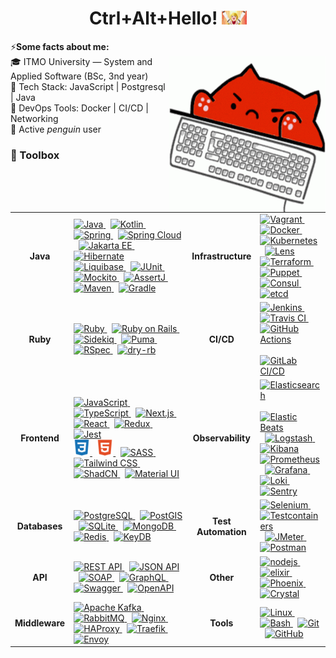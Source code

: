 <h1 align="center">
  Ctrl+Alt+Hello!
  <img src="gif/banished-from-the-heros-party-anime-rit.gif" width="40px" />
</h1>

⚡<strong>Some facts about me:</strong><br>
<img align="right" height="250" width="250" src="gif/bongo-cat-keyboard-smash.gif" /> 
🎓 ITMO University — System and Applied Software (BSc, 3nd year)<br/>
🧠 Tech Stack: JavaScript | Postgresql | Java<br/>
🐋 DevOps Tools: Docker | CI/CD | Networking<br>
🐧 Active _penguin_ user

<h3 align="left">🧰 Toolbox</h3>

<table>
  <tr>
    <td align=center><b>Java</b></td>
    <td style="width:290px">
      <a href="https://www.java.com/" target="_blank" rel="noreferrer">
        <img src="icons/java.svg" alt="Java" width="26" height="26" />
      </a>&nbsp;
      <a href="https://kotlinlang.org/" target="_blank" rel="noreferrer">
        <img src="icons/kotlin.svg" alt="Kotlin" width="26" height="26" />
      </a>&nbsp;
      <a href="https://spring.io/" target="_blank" rel="noreferrer">
        <img src="icons/spring.svg" alt="Spring" width="26" height="26" />
      </a>&nbsp;
      <a href="https://spring.io/cloud" target="_blank" rel="noreferrer">
        <img src="icons/springcloud.png" alt="Spring Cloud" width="26" height="26" />
      </a>&nbsp;
      <a href="https://jakarta.ee/" target="_blank" rel="noreferrer">
        <img src="icons/jakarta.ico" alt="Jakarta EE" width="26" height="26" />
      </a>&nbsp;
      <a href="https://hibernate.org/" target="_blank" rel="noreferrer">
        <img src="icons/hibernate.svg" alt="Hibernate" width="26" height="26" />
      </a>
      <br/>
      <a href="https://www.liquibase.org/" target="_blank" rel="noreferrer">
        <img src="icons/liquibase.svg" alt="Liquibase" width="26" height="26" />
      </a>&nbsp;
      <a href="https://junit.org/" target="_blank" rel="noreferrer">
        <img src="icons/junit.svg" alt="JUnit" width="26" height="26" />
      </a>&nbsp;
      <a href="https://site.mockito.org/" target="_blank" rel="noreferrer">
        <img src="icons/mockito.png" alt="Mockito" width="26" height="26" />
      </a>&nbsp;
      <a href="https://assertj.github.io/doc/" target="_blank" rel="noreferrer">
        <img src="icons/assertj.png" alt="AssertJ" width="26" height="26" />
      </a>&nbsp;
      <a href="https://maven.apache.org/" target="_blank" rel="noreferrer">
        <img src="icons/maven.svg" alt="Maven" width="26" height="26" />
      </a>&nbsp;
      <a href="https://gradle.org/" target="_blank" rel="noreferrer">
        <img src="icons/gradle.svg" alt="Gradle" width="26" height="26" />
      </a>
    </td>
    <td align=center><b>Infrastructure</b></td>
    <td>
      <a href="https://www.vagrantup.com/" target="_blank" rel="noreferrer">
        <img src="icons/vagrant.png" alt="Vagrant" width="26" height="26" />
      </a>&nbsp;
      <a href="https://www.docker.com/" target="_blank" rel="noreferrer">
        <img src="icons/docker.svg" alt="Docker" width="26" height="26" />
      </a>&nbsp;
      <a href="https://kubernetes.io/" target="_blank" rel="noreferrer">
        <img src="icons/kubernetes.svg" alt="Kubernetes" width="26" height="26" />
      </a>&nbsp;
      <a href="https://k8slens.dev/" target="_blank" rel="noreferrer">
        <img src="icons/lens.png" alt="Lens" width="26" height="26" />
      </a>
      <br/>
      <a href="https://www.terraform.io/" target="_blank" rel="noreferrer">
        <img src="icons/terraform.svg" alt="Terraform" width="26" height="26" />
      </a>&nbsp;
      <a href="https://www.puppet.com/" target="_blank" rel="noreferrer">
        <img src="icons/puppet.png" alt="Puppet" width="26" height="26" />
      </a>&nbsp;
      <a href="https://www.consul.io/" target="_blank" rel="noreferrer">
        <img src="icons/consul.svg" alt="Consul" width="26" height="26" />
      </a>&nbsp;
      <a href="https://www.etcd.io/" target="_blank" rel="noreferrer">
        <img src="icons/etcd.svg" alt="etcd" width="26" height="26" />
      </a>
    </td>
  </tr>
  <tr>
    <td align=center><b>Ruby</b></td>
    <td>
      <a href="https://www.ruby-lang.org/" target="_blank" rel="noreferrer">
        <img src="icons/ruby.svg" alt="Ruby" width="26" height="26" />
      </a>&nbsp;
      <a href="https://rubyonrails.org/" target="_blank" rel="noreferrer">
        <img src="icons/rails.svg" alt="Ruby on Rails" width="26" height="26" />
      </a>&nbsp;
      <a href="https://sidekiq.org/" target="_blank" rel="noreferrer">
        <img src="icons/sidekiq.svg" alt="Sidekiq" width="26" height="26" />
      </a>&nbsp;
      <a href="https://puma.io/" target="_blank" rel="noreferrer">
        <img src="icons/puma.png" alt="Puma" width="26" height="26" />
      </a>&nbsp;
      <a href="https://rspec.info/" target="_blank" rel="noreferrer">
        <img src="icons/rspec.svg" alt="RSpec" width="26" height="26" />
      </a>&nbsp;
      <a href="https://dry-rb.org/" target="_blank" rel="noreferrer">
        <img src="icons/dry-rb.png" alt="dry-rb" width="26" height="26" />
      </a>
    </td>
    <td align=center><b>CI/CD</b></td>
    <td>
      <a href="https://www.jenkins.io/" target="_blank" rel="noreferrer">
        <img src="icons/jenkins.svg" alt="Jenkins" width="26" height="26" />
      </a>&nbsp;
      <a href="https://www.travis-ci.com/" target="_blank" rel="noreferrer">
        <img src="icons/travis-ci.svg" alt="Travis CI" width="26" height="26" />
      </a>&nbsp;
      <a href="https://github.com/features/actions" target="_blank" rel="noreferrer">
        <img src="icons/githubactions.svg" alt="GitHub Actions" width="26" height="26" />
      </a>&nbsp;
      <a href="https://docs.gitlab.com/ee/ci/" target="_blank" rel="noreferrer">
        <img src="icons/gitlab.svg" alt="GitLab CI/CD" width="26" height="26" />
      </a>
    </td>
  </tr>
  <tr>
    <td align=center><strong>Frontend</strong></td>
    <td>
      <a href="https://developer.mozilla.org/en-US/docs/Web/JavaScript" target="_blank" rel="noreferrer">
        <img src="icons/javascript.svg" alt="JavaScript" width="26" height="26" />
      </a>&nbsp;
      <a href="https://www.typescriptlang.org/" target="_blank" rel="noreferrer">
        <img src="icons/typescript.svg" alt="TypeScript" width="26" height="26" />
      </a>&nbsp;
      <a href="https://nextjs.org/" target="_blank" rel="noreferrer">
        <img src="icons/nextjs.svg" alt="Next.js" width="26" height="26" />
      </a>&nbsp;
      <a href="https://react.dev/" target="_blank" rel="noreferrer">
        <img src="icons/react.svg" alt="React" width="26" height="26" />
      </a>&nbsp;
      <a href="https://redux.js.org/" target="_blank" rel="noreferrer">
        <img src="icons/redux.svg" alt="Redux" width="26" height="26" />
      </a>&nbsp;
      <a href="https://jestjs.io/" target="_blank" rel="noreferrer">
        <img src="icons/jest.svg" alt="Jest" width="26" height="26" />
      </a>
      <br/>
      <a href="https://www.w3schools.com/css/" target="_blank" rel="noreferrer">
        <img src="https://raw.githubusercontent.com/devicons/devicon/master/icons/css3/css3-plain.svg" alt="CSS" width="26" height="26" />
      </a>&nbsp;
      <a href="https://www.w3.org/html/" target="_blank" rel="noreferrer">
        <img src="https://raw.githubusercontent.com/devicons/devicon/master/icons/html5/html5-plain.svg" alt="HTML5" width="26" height="26" />
      </a>&nbsp;
      <a href="https://sass-lang.com/" target="_blank" rel="noreferrer">
        <img src="icons/sass.svg" alt="SASS" width="26" height="26" />
      </a>&nbsp;
      <a href="https://tailwindcss.com/" target="_blank" rel="noreferrer">
        <img src="icons/tailwindcss.svg" alt="Tailwind CSS" width="26" height="26" />
      </a>&nbsp;
      <a href="https://ui.shadcn.com/" target="_blank" rel="noreferrer">
        <img src="icons/shadcn.png" alt="ShadCN" width="26" height="26" />
      </a>&nbsp;
      <a href="https://mui.com/" target="_blank" rel="noreferrer">
        <img src="icons/materialui.svg" alt="Material UI" width="26" height="26" />
      </a>
    </td>
    <td align=center><b>Observability</b></td>
    <td>
      <a href="https://www.elastic.co/elasticsearch/" target="_blank" rel="noreferrer">
        <img src="icons/elasticsearch.svg" alt="Elasticsearch" width="26" height="26" />
      </a>&nbsp;
      <a href="https://www.elastic.co/beats/" target="_blank" rel="noreferrer">
        <img src="icons/beats.svg" alt="Elastic Beats" width="26" height="26" />
      </a>&nbsp;
      <a href="https://www.elastic.co/logstash" target="_blank" rel="noreferrer">
        <img src="icons/logstash.svg" alt="Logstash" width="26" height="26" />
      </a>&nbsp;
      <a href="https://www.elastic.co/kibana/" target="_blank" rel="noreferrer">
        <img src="icons/kibana.svg" alt="Kibana" width="26" height="26" />
      </a>
      <br/>
      <a href="https://prometheus.io/" target="_blank" rel="noreferrer">
        <img src="icons/prometheus.svg" alt="Prometheus" width="26" height="26" />
      </a>&nbsp;
      <a href="https://grafana.com/" target="_blank" rel="noreferrer">
        <img src="icons/grafana.svg" alt="Grafana" width="26" height="26" />
      </a>&nbsp;
      <a href="https://grafana.com/oss/loki/" target="_blank" rel="noreferrer">
        <img src="icons/loki.png" alt="Loki" width="26" height="26" />
      </a>&nbsp;
      <a href="https://www.sentry.io/" target="_blank" rel="noreferrer">
        <img src="icons/sentry.svg" alt="Sentry" width="26" height="26" />
      </a>
    </td>
  </tr>
  <tr>
    <td align=center><strong>Databases</strong></td>
    <td>
      <a href="https://www.postgresql.org/" target="_blank" rel="noreferrer">
        <img src="icons/postgresql.svg" alt="PostgreSQL" width="26" height="26" />
      </a>&nbsp;
      <a href="https://postgis.net/" target="_blank" rel="noreferrer">
        <img src="icons/postgis.svg" alt="PostGIS" width="26" height="26" />
      </a>&nbsp;
      <a href="https://www.sqlite.org/" target="_blank" rel="noreferrer">
        <img src="icons/sqlite.svg" alt="SQLite" width="26" height="26" />
      </a>&nbsp;
      <a href="https://www.mongodb.com/" target="_blank" rel="noreferrer">
        <img src="icons/mongodb.svg" alt="MongoDB" width="26" height="26" />
      </a>&nbsp;
      <a href="https://redis.io/" target="_blank" rel="noreferrer">
        <img src="icons/redis.svg" alt="Redis" width="26" height="26" />
      </a>&nbsp;
      <a href="https://www.keydb.dev/" target="_blank" rel="noreferrer">
        <img src="icons/keydb.svg" alt="KeyDB" width="26" height="26" />
      </a>
    </td>
    <td align=center><b>Test Automation</b></td>
    <td>
      <a href="https://www.selenium.dev/" target="_blank" rel="noreferrer">
        <img src="icons/selenium.png" alt="Selenium" width="26" height="26" />
      </a>&nbsp;
      <a href="https://testcontainers.org/" target="_blank" rel="noreferrer">
        <img src="icons/testcontainers.png" alt="Testcontainers" width="26" height="26" />
      </a>&nbsp;
      <a href="https://jmeter.apache.org/" target="_blank" rel="noreferrer">
        <img src="icons/jmeter.png" alt="JMeter" width="26" height="26" />
      </a>&nbsp;
      <a href="https://www.postman.com/" target="_blank" rel="noreferrer">
        <img src="icons/postman.svg" alt="Postman" width="26" height="26" />
      </a>
    </td>
  </tr>
  <tr>
    <td align=center><b>API</b></td>
    <td>
      <a href="https://www.w3.org/2001/sw/wiki/REST" target="_blank" rel="noreferrer">
        <img src="icons/restapi.svg" alt="REST API" width="26" height="26" />
      </a>&nbsp;
      <a href="https://www.jsonapi.org/" target="_blank" rel="noreferrer">
        <img src="icons/jsonapi.png" alt="JSON API" width="26" height="26" />
      </a>&nbsp;
      <a href="https://www.w3.org/TR/soap12/" target="_blank" rel="noreferrer">
        <img src="icons/soap.png" alt="SOAP" width="26" height="26" />
      </a>&nbsp;
      <a href="https://graphql.org/" target="_blank" rel="noreferrer">
        <img src="icons/graphql.svg" alt="GraphQL" width="26" height="26" />
      </a>&nbsp;
      <a href="https://swagger.io/" target="_blank" rel="noreferrer">
        <img src="icons/swagger.svg" alt="Swagger" width="26" height="26" />
      </a>&nbsp;
      <a href="https://www.openapis.org/" target="_blank" rel="noreferrer">
        <img src="icons/openapi.svg" alt="OpenAPI" width="26" height="26" />
      </a>
    </td>
    <td align=center><strong>Other</strong></td>
    <td>
      <a href="https://nodejs.org/en/" target="_blank" rel="noreferrer">
        <img src="icons/nodejs.svg" alt="nodejs" width="26" height="26" />
      </a>&nbsp;
      <a href="https://elixir-lang.org/" target="_blank" rel="noreferrer">
        <img src="icons/elixir.svg" alt="elixir" width="26" height="26" />
      </a>&nbsp;
      <a href="https://www.phoenixframework.org/" target="_blank" rel="noreferrer">
        <img src="icons/phoenix.svg" alt="Phoenix" width="26" height="26" />
      </a>&nbsp;
      <a href="https://crystal-lang.org/" target="_blank" rel="noreferrer">
        <picture>
          <source
            srcset="icons/crystal-white.svg"
            media="(prefers-color-scheme: dark)"
          />
          <source
            srcset="icons/crystal.svg"
            media="(prefers-color-scheme: light), (prefers-color-scheme: no-preference)"
          />
          <img src="icons/crystal.svg" alt="Crystal" width="26" height="26" />
        </picture>
      </a>
    </td>
  </tr>
  <tr>
    <td align=center><b>Middleware</b></td>
    <td>
      <a href="https://kafka.apache.org/" target="_blank" rel="noreferrer">
        <picture>
          <source
            srcset="icons/apachekafka-dark.png"
            media="(prefers-color-scheme: dark)"
          />
          <source
            srcset="icons/apachekafka-light.svg"
            media="(prefers-color-scheme: light), (prefers-color-scheme: no-preference)"
          />
          <img src="icons/apachekafka-light.svg" alt="Apache Kafka" width="26" height="26" />
        </picture>
      </a>&nbsp;
      <a href="https://www.rabbitmq.com/" target="_blank" rel="noreferrer">
        <img src="icons/rabbitmq.svg" alt="RabbitMQ" width="26" height="26" />
      </a>&nbsp;
      <a href="https://www.nginx.com/" target="_blank" rel="noreferrer">
        <img src="icons/nginx.svg" alt="Nginx" width="26" height="26" />
      </a>&nbsp;
      <a href="https://www.haproxy.org/" target="_blank" rel="noreferrer">
        <img src="icons/haproxy.png" alt="HAProxy" width="26" height="26" />
      </a>&nbsp;
      <a href="https://traefik.io/" target="_blank" rel="noreferrer">
        <picture>
          <source
            srcset="icons/traefik-dark.png"
            media="(prefers-color-scheme: dark)"
          />
          <source
            srcset="icons/traefik-light.png"
            media="(prefers-color-scheme: light), (prefers-color-scheme: no-preference)"
          />
          <img src="icons/traefik-light.png" alt="Traefik" width="26" height="26" />
        </picture>
      </a>&nbsp;
      <a href="https://www.envoyproxy.io/" target="_blank" rel="noreferrer">
        <img src="icons/envoy.png" alt="Envoy" width="26" height="26" />
      </a>
    </td>
    <td align=center><strong>Tools</strong></td>
    <td>
      <a href="https://www.linux.org/" target="_blank" rel="noreferrer">
        <img src="icons/linux.svg" alt="Linux" width="26" height="26" />
      </a>&nbsp;
      <a href="https://www.gnu.org/software/bash/" target="_blank" rel="noreferrer">
        <picture>
          <source
            srcset="icons/bash-white.svg"
            media="(prefers-color-scheme: dark)"
          />
          <source
            srcset="icons/bash.svg"
            media="(prefers-color-scheme: light), (prefers-color-scheme: no-preference)"
          />
          <img src="icons/bash.svg" alt="Bash" width="26" height="26" />
        </picture>
      </a>&nbsp;
      <a href="https://git-scm.com/" target="_blank" rel="noreferrer">
        <img src="icons/git.svg" alt="Git" width="26" height="26" />
      </a>&nbsp;
      <a href="https://github.com/" target="_blank" rel="noreferrer">
        <picture>
          <source
            srcset="icons/github-light.svg"
            media="(prefers-color-scheme: dark)"
          />
          <source
            srcset="icons/github.svg"
            media="(prefers-color-scheme: light), (prefers-color-scheme: no-preference)"
          />
          <img src="icons/github.svg" alt="GitHub" width="26" height="26" />
        </picture>
      </a>
    </td>
  </tr>
</table>
